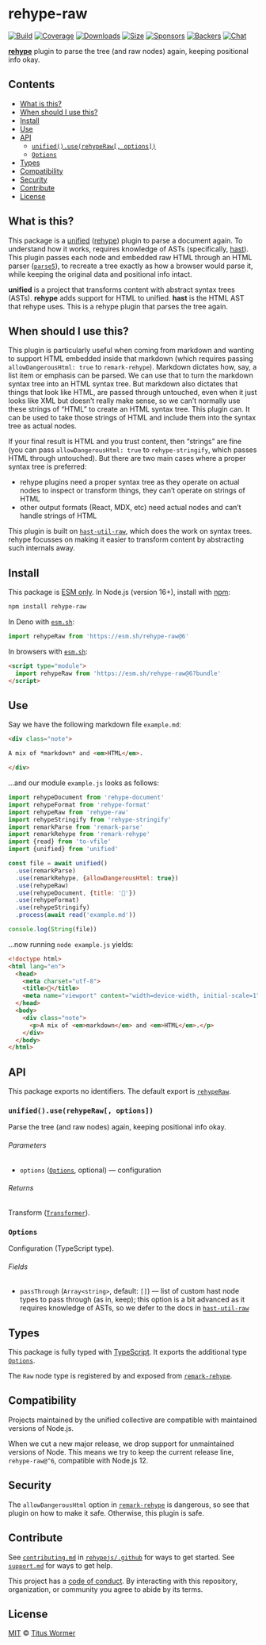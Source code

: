 # rehype-raw

[![Build][build-badge]][build]
[![Coverage][coverage-badge]][coverage]
[![Downloads][downloads-badge]][downloads]
[![Size][size-badge]][size]
[![Sponsors][sponsors-badge]][collective]
[![Backers][backers-badge]][collective]
[![Chat][chat-badge]][chat]

**[rehype][]** plugin to parse the tree (and raw nodes) again, keeping
positional info okay.

## Contents

*   [What is this?](#what-is-this)
*   [When should I use this?](#when-should-i-use-this)
*   [Install](#install)
*   [Use](#use)
*   [API](#api)
    *   [`unified().use(rehypeRaw[, options])`](#unifieduserehyperaw-options)
    *   [`Options`](#options)
*   [Types](#types)
*   [Compatibility](#compatibility)
*   [Security](#security)
*   [Contribute](#contribute)
*   [License](#license)

## What is this?

This package is a [unified][] ([rehype][]) plugin to parse a document again.
To understand how it works, requires knowledge of ASTs (specifically, [hast][]).
This plugin passes each node and embedded raw HTML through an HTML parser
([`parse5`][parse5]), to recreate a tree exactly as how a browser would parse
it, while keeping the original data and positional info intact.

**unified** is a project that transforms content with abstract syntax trees
(ASTs).
**rehype** adds support for HTML to unified.
**hast** is the HTML AST that rehype uses.
This is a rehype plugin that parses the tree again.

## When should I use this?

This plugin is particularly useful when coming from markdown and wanting to
support HTML embedded inside that markdown (which requires passing
`allowDangerousHtml: true` to `remark-rehype`).
Markdown dictates how, say, a list item or emphasis can be parsed.
We can use that to turn the markdown syntax tree into an HTML syntax tree.
But markdown also dictates that things that look like HTML, are passed through
untouched, even when it just looks like XML but doesn’t really make sense, so we
can’t normally use these strings of “HTML” to create an HTML syntax tree.
This plugin can.
It can be used to take those strings of HTML and include them into the syntax
tree as actual nodes.

If your final result is HTML and you trust content, then “strings” are fine
(you can pass `allowDangerousHtml: true` to `rehype-stringify`, which passes
HTML through untouched).
But there are two main cases where a proper syntax tree is preferred:

*   rehype plugins need a proper syntax tree as they operate on actual nodes to
    inspect or transform things, they can’t operate on strings of HTML
*   other output formats (React, MDX, etc) need actual nodes and can’t handle
    strings of HTML

This plugin is built on [`hast-util-raw`][hast-util-raw], which does the work on
syntax trees.
rehype focusses on making it easier to transform content by abstracting such
internals away.

## Install

This package is [ESM only][esm].
In Node.js (version 16+), install with [npm][]:

```sh
npm install rehype-raw
```

In Deno with [`esm.sh`][esmsh]:

```js
import rehypeRaw from 'https://esm.sh/rehype-raw@6'
```

In browsers with [`esm.sh`][esmsh]:

```html
<script type="module">
  import rehypeRaw from 'https://esm.sh/rehype-raw@6?bundle'
</script>
```

## Use

Say we have the following markdown file `example.md`:

```markdown
<div class="note">

A mix of *markdown* and <em>HTML</em>.

</div>
```

…and our module `example.js` looks as follows:

```js
import rehypeDocument from 'rehype-document'
import rehypeFormat from 'rehype-format'
import rehypeRaw from 'rehype-raw'
import rehypeStringify from 'rehype-stringify'
import remarkParse from 'remark-parse'
import remarkRehype from 'remark-rehype'
import {read} from 'to-vfile'
import {unified} from 'unified'

const file = await unified()
  .use(remarkParse)
  .use(remarkRehype, {allowDangerousHtml: true})
  .use(rehypeRaw)
  .use(rehypeDocument, {title: '🙌'})
  .use(rehypeFormat)
  .use(rehypeStringify)
  .process(await read('example.md'))

console.log(String(file))
```

…now running `node example.js` yields:

```html
<!doctype html>
<html lang="en">
  <head>
    <meta charset="utf-8">
    <title>🙌</title>
    <meta name="viewport" content="width=device-width, initial-scale=1">
  </head>
  <body>
    <div class="note">
      <p>A mix of <em>markdown</em> and <em>HTML</em>.</p>
    </div>
  </body>
</html>
```

## API

This package exports no identifiers.
The default export is [`rehypeRaw`][api-rehype-raw].

### `unified().use(rehypeRaw[, options])`

Parse the tree (and raw nodes) again, keeping positional info okay.

###### Parameters

*   `options` ([`Options`][api-options], optional)
    — configuration

###### Returns

Transform ([`Transformer`][transformer]).

### `Options`

Configuration (TypeScript type).

###### Fields

*   `passThrough` (`Array<string>`, default: `[]`)
    — list of custom hast node types to pass through (as in, keep); this option
    is a bit advanced as it requires knowledge of ASTs, so we defer to the docs
    in [`hast-util-raw`][hast-util-raw]

## Types

This package is fully typed with [TypeScript][].
It exports the additional type [`Options`][api-options].

The `Raw` node type is registered by and exposed from
[`remark-rehype`][remark-rehype].

## Compatibility

Projects maintained by the unified collective are compatible with maintained
versions of Node.js.

When we cut a new major release, we drop support for unmaintained versions of
Node.
This means we try to keep the current release line, `rehype-raw@^6`, compatible
with Node.js 12.

## Security

The `allowDangerousHtml` option in [`remark-rehype`][remark-rehype] is
dangerous, so see that plugin on how to make it safe.
Otherwise, this plugin is safe.

## Contribute

See [`contributing.md`][contributing] in [`rehypejs/.github`][health] for ways
to get started.
See [`support.md`][support] for ways to get help.

This project has a [code of conduct][coc].
By interacting with this repository, organization, or community you agree to
abide by its terms.

## License

[MIT][license] © [Titus Wormer][author]

<!-- Definitions -->

[build-badge]: https://github.com/rehypejs/rehype-raw/workflows/main/badge.svg

[build]: https://github.com/rehypejs/rehype-raw/actions

[coverage-badge]: https://img.shields.io/codecov/c/github/rehypejs/rehype-raw.svg

[coverage]: https://codecov.io/github/rehypejs/rehype-raw

[downloads-badge]: https://img.shields.io/npm/dm/rehype-raw.svg

[downloads]: https://www.npmjs.com/package/rehype-raw

[size-badge]: https://img.shields.io/bundlejs/size/rehype-raw

[size]: https://bundlejs.com/?q=rehype-raw

[sponsors-badge]: https://opencollective.com/unified/sponsors/badge.svg

[backers-badge]: https://opencollective.com/unified/backers/badge.svg

[collective]: https://opencollective.com/unified

[chat-badge]: https://img.shields.io/badge/chat-discussions-success.svg

[chat]: https://github.com/rehypejs/rehype/discussions

[npm]: https://docs.npmjs.com/cli/install

[esm]: https://gist.github.com/sindresorhus/a39789f98801d908bbc7ff3ecc99d99c

[esmsh]: https://esm.sh

[health]: https://github.com/rehypejs/.github

[contributing]: https://github.com/rehypejs/.github/blob/HEAD/contributing.md

[support]: https://github.com/rehypejs/.github/blob/HEAD/support.md

[coc]: https://github.com/rehypejs/.github/blob/HEAD/code-of-conduct.md

[license]: license

[author]: https://wooorm.com

[typescript]: https://www.typescriptlang.org

[parse5]: https://github.com/inikulin/parse5

[unified]: https://github.com/unifiedjs/unified

[transformer]: https://github.com/unifiedjs/unified?tab=readme-ov-file#transformer

[hast]: https://github.com/syntax-tree/hast

[hast-util-raw]: https://github.com/syntax-tree/hast-util-raw

[rehype]: https://github.com/rehypejs/rehype

[remark-rehype]: https://github.com/remarkjs/remark-rehype

[api-options]: #options

[api-rehype-raw]: #unifieduserehyperaw-options
